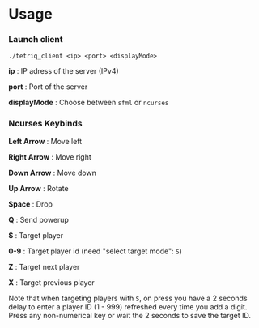 <!--
SPDX-FileCopyrightText: 2024 The TetriQ authors

SPDX-License-Identifier: GFDL-1.3-or-later
-->

# Usage

### Launch client

```
./tetriq_client <ip> <port> <displayMode>
```

**ip** : IP adress of the server (IPv4)

**port** : Port of the server

**displayMode** : Choose between `sfml` or `ncurses`

### Ncurses Keybinds

**Left Arrow** : Move left

**Right Arrow** : Move right

**Down Arrow** : Move down

**Up Arrow** : Rotate

**Space** : Drop

**Q** : Send powerup

**S** : Target player

**0-9** : Target player id (need "select target mode": `S`)

**Z** : Target next player

**X** : Target previous player

Note that when targeting players with `S`, on press you have a 2 seconds delay to
enter a player ID (1 - 999) refreshed every time you add a digit.
Press any non-numerical key or wait the 2 seconds to save the target ID.
